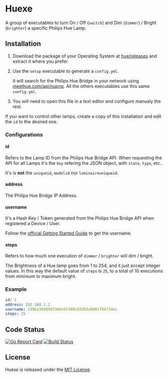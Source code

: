 # Huexe

A group of executables to turn On / Off (`switch`) and Dim (`dimmer`) / Bright (`brighter`) a specific Philips Hue Lamp.

## Installation

1. Download the package of your Operating System at [hue/releases](https://github.com/gumieri/huexe/releases) and extract it where you prefer.

2. Use the `setup` executable to generate a `config.yml`.

    It will search for the Philips Hue Bridge in your network using [meethue.com/api/nupnp](https://www.meethue.com/api/nupnp). All the others executables use this same `config.yml`.

4. You will need to open this file in a text editor and configure manualy the rest.

  If you want to control other lamps, create a copy of this installation and edit the `id` to the desired one.
### Configurations

#### id
Refers to the Lamp ID from the Philips Hue Bridge API.
When requesting the API for all Lamps it's the `key` refering the JSON object, with `state`, `type`, etc..

It's is **not** the `uniqueid`, `modelid` nor `luminaireuniqueid`.
#### address
The Philips Hue Bridge IP Address.
#### username
It's a Hash Key / Token generated from the Philips Hue Bridge API when registered a Device / User.

Follow the [official Getting Started Guide](https://www.developers.meethue.com/documentation/getting-started) to get the username.
#### steps
Refers to how much one execution of `dimmer` / `brighter` will dim / bright.

The Brightness of a Hue lamp goes from 1 to 254, and it just accept integer values. In this way the default value of `steps` is `25`, to a total of 10 executions from minimum to maximum bright.

### Example
```yml
id: 1
address: 192.168.1.2
username: 249ba36000029bbe97499c03db5a9001f6b734ec
steps: 25
```
## Code Status

[![Go Report Card](https://goreportcard.com/badge/github.com/gumieri/huexe)](https://goreportcard.com/report/github.com/gumieri/huexe)
[![Build Status](https://travis-ci.org/gumieri/huexe.svg?branch=master)](https://travis-ci.org/gumieri/huexe)


## License

Huexe is released under the [MIT License](http://www.opensource.org/licenses/MIT).

